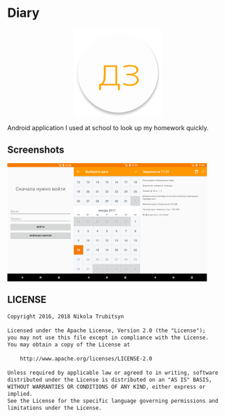 # Diary

<p align="center">
  <img 
src="app/src/main/ic_launcher-web.png" 
width="200">
</p>

Android application I used at school to look up 
my homework quickly.


## Screenshots

<div style="display:flex;">
<img alt="Login" src="screenshots/login.png" width="30%">
<img alt="Tasks" src="screenshots/calendar.png" width="30%">
<img alt="Calendar" src="screenshots/tasks.png" width="30%">
</div>

## LICENSE

```
Copyright 2016, 2018 Nikola Trubitsyn

Licensed under the Apache License, Version 2.0 (the "License");
you may not use this file except in compliance with the License.
You may obtain a copy of the License at

    http://www.apache.org/licenses/LICENSE-2.0

Unless required by applicable law or agreed to in writing, software
distributed under the License is distributed on an "AS IS" BASIS,
WITHOUT WARRANTIES OR CONDITIONS OF ANY KIND, either express or implied.
See the License for the specific language governing permissions and
limitations under the License.
 ```
